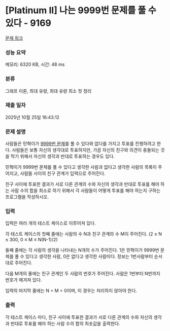 # [Platinum II] 나는 9999번 문제를 풀 수 있다 - 9169 

[문제 링크](https://www.acmicpc.net/problem/9169) 

### 성능 요약

메모리: 6320 KB, 시간: 48 ms

### 분류

그래프 이론, 최대 유량, 최대 유량 최소 컷 정리

### 제출 일자

2025년 10월 25일 16:43:12

### 문제 설명

<p>사람들은 민혁이가 <a href="https://www.acmicpc.net/problem/9999">9999번 문제</a>를 풀 수 있다와 없다를 가지고 투표를 진행하려고 한다. 사람들은 보통 자신의 생각대로 투표하지만, 가끔 자신의 친구와 의견이 충돌되는 것을 막기 위해서 자신의 생각과 반대로 투표하는 경우도 있다.</p>

<p>민혁이가 9999번 문제를 풀 수 있다고 생각한 사람과 없다고 생각한 사람의 목록이 주어지고, 사람들 사이의 친구 관계가 입력으로 주어진다. </p>

<p>친구 사이에 투표한 결과가 서로 다른 관계의 수와 자신의 생각과 반대로 투표를 해야 하는 사람 수의 합을 최소로 하기 위해서 각 사람들이 어떻게 투표를 해야 하는지 구하는 프로그램을 작성하시오.</p>

### 입력 

 <p>입력은 여러 개의 테스트 케이스로 이루어져 있다.</p>

<p>각 테스트 케이스의 첫째 줄에는 사람의 수 N과 친구 관계의 수 M이 주어진다. (2 ≤ N ≤ 300, 0 ≤ M ≤ N(N-1)/2)</p>

<p>둘째 줄에는 각 사람의 생각을 나타내는 N개의 수가 주어진다. 1은 민혁이가 9999번 문제를 풀 수 있다고 생각한 사람, 0은 없다고 생각한 사람이다. 정보는 1번사람부터 순서대로 주어진다.</p>

<p>다음 M개의 줄에는 친구 관계인 두 사람의 번호가 주어진다. 사람은 1번부터 N번까지 번호가 매겨져 있다.</p>

<p>입력의 마지막 줄에는 N = M = 0이며, 이 경우는 처리하지 않아야 한다.</p>

### 출력 

 <p>각 테스트 케이스 마다, 친구 사이에 투표한 결과가 서로 다른 관계의 수와 자신의 생각과 반대로 투표를 해야 하는 사람 수의 합의 최솟값을 출력한다.</p>

